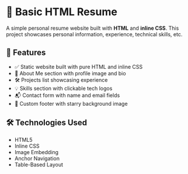 # 🧾 Basic HTML Resume

A simple personal resume website built with **HTML** and **inline CSS**.  This project showcases personal information, experience, technical skills, etc.

## 📁 Features

- ✅ Static website built with pure HTML and inline CSS
- 👤 About Me section with profile image and bio
- 🛠️ Projects list showcasing experience
- 💡 Skills section with clickable tech logos
- 📬 Contact form with name and email fields
- 🌌 Custom footer with starry background image

## 🛠 Technologies Used

- HTML5
- Inline CSS
- Image Embedding
- Anchor Navigation
- Table-Based Layout
